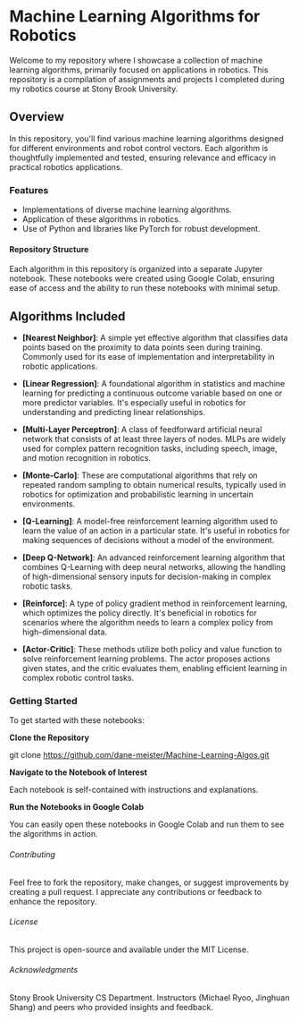 # Machine Learning Algorithms for Robotics
Welcome to my repository where I showcase a collection of machine learning algorithms, primarily focused on applications in robotics. This repository is a compilation of assignments and projects I completed during my robotics course at Stony Brook University.

## Overview
In this repository, you'll find various machine learning algorithms designed for different environments and robot control vectors. Each algorithm is thoughtfully implemented and tested, ensuring relevance and efficacy in practical robotics applications.

### Features
- Implementations of diverse machine learning algorithms.
- Application of these algorithms in robotics.
- Use of Python and libraries like PyTorch for robust development.

#### Repository Structure
Each algorithm in this repository is organized into a separate Jupyter notebook. These notebooks were created using Google Colab, ensuring ease of access and the ability to run these notebooks with minimal setup.

## Algorithms Included

- **[Nearest Neighbor]**: A simple yet effective algorithm that classifies data points based on the proximity to data points seen during training. Commonly used for its ease of implementation and interpretability in robotic applications.

- **[Linear Regression]**: A foundational algorithm in statistics and machine learning for predicting a continuous outcome variable based on one or more predictor variables. It's especially useful in robotics for understanding and predicting linear relationships.
- **[Multi-Layer Perceptron]**: A class of feedforward artificial neural network that consists of at least three layers of nodes. MLPs are widely used for complex pattern recognition tasks, including speech, image, and motion recognition in robotics.
- **[Monte-Carlo]**: These are computational algorithms that rely on repeated random sampling to obtain numerical results, typically used in robotics for optimization and probabilistic learning in uncertain environments.
- **[Q-Learning]**: A model-free reinforcement learning algorithm used to learn the value of an action in a particular state. It's useful in robotics for making sequences of decisions without a model of the environment.
- **[Deep Q-Network]**: An advanced reinforcement learning algorithm that combines Q-Learning with deep neural networks, allowing the handling of high-dimensional sensory inputs for decision-making in complex robotic tasks.
- **[Reinforce]**: A type of policy gradient method in reinforcement learning, which optimizes the policy directly. It's beneficial in robotics for scenarios where the algorithm needs to learn a complex policy from high-dimensional data.
- **[Actor-Critic]**: These methods utilize both policy and value function to solve reinforcement learning problems. The actor proposes actions given states, and the critic evaluates them, enabling efficient learning in complex robotic control tasks.


### Getting Started
To get started with these notebooks:

**Clone the Repository**

git clone https://github.com/dane-meister/Machine-Learning-Algos.git

**Navigate to the Notebook of Interest**

Each notebook is self-contained with instructions and explanations.

**Run the Notebooks in Google Colab**

You can easily open these notebooks in Google Colab and run them to see the algorithms in action.

###### Contributing
Feel free to fork the repository, make changes, or suggest improvements by creating a pull request. I appreciate any contributions or feedback to enhance the repository.

###### License
This project is open-source and available under the MIT License.

###### Acknowledgments
Stony Brook University CS Department.
Instructors (Michael Ryoo, Jinghuan Shang) and peers who provided insights and feedback.
